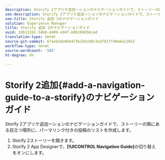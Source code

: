 ```yaml
---
description: Storify 2アプリケ追加ーションのナビゲーションガイドで、ストーリーの隣にある目立つ場所に、パーマリンク付きの投稿のリストを作成します。
seo-description: Storify 2アプリケ追加ーションのナビゲーションガイドで、ストーリーの隣にある目立つ場所に、パーマリンク付きの投稿のリストを作成します。
seo-title: Storify 追加 2のナビゲーションガイド
solution: Experience Manager
title: Storify 追加 2のナビゲーションガイド
uuid: 2db131b2-54b8-4409-a947-b86169656cad
translation-type: tm+mt
source-git-commit: 67aeb3de964473b326c88c3a3f81ff48a6a12652
workflow-type: tm+mt
source-wordcount: '103'
ht-degree: 0%

---
```



# Storify 2追加{#add-a-navigation-guide-to-a-storify}のナビゲーションガイド

Storify 2アプリケ追加ーションのナビゲーションガイドで、ストーリーの隣にある目立つ場所に、パーマリンク付きの投稿のリストを作成します。

1. Storify 2ストーリーを開きます。
1. Storify 2 App Designerで、**[!UICONTROL Navigation Guide]**&#x200B;の切り替えをオンにします。
